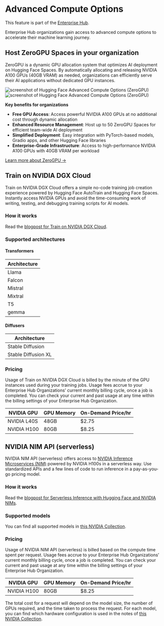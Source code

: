 # Advanced Compute Options

<Tip warning={true}>
This feature is part of the <a href="https://huggingface.co/enterprise">Enterprise Hub</a>.
</Tip>

Enterprise Hub organizations gain access to advanced compute options to accelerate their machine learning journey.

## Host ZeroGPU Spaces in your organization

ZeroGPU is a dynamic GPU allocation system that optimizes AI deployment on Hugging Face Spaces. By automatically allocating and releasing NVIDIA A100 GPUs (40GB VRAM) as needed, organizations can efficiently serve their AI applications without dedicated GPU instances.

<div class="flex justify-center" style="max-width: 550px">
  <img
    class="block dark:hidden !m-0"
    src="https://huggingface.co/datasets/huggingface/documentation-images/resolve/main/enterprise/advanced-compute-options-zero.png"
    alt="screenshot of Hugging Face Advanced Compute Options (ZeroGPU)"
  />
  <img
    class="hidden dark:block !m-0"
    src="https://huggingface.co/datasets/huggingface/documentation-images/resolve/main/enterprise/dark-advanced-compute-options-zero.png"
    alt="screenshot of Hugging Face Advanced Compute Options (ZeroGPU)"
  />
</div>

**Key benefits for organizations**

- **Free GPU Access**: Access powerful NVIDIA A100 GPUs at no additional cost through dynamic allocation
- **Enhanced Resource Management**: Host up to 50 ZeroGPU Spaces for efficient team-wide AI deployment
- **Simplified Deployment**: Easy integration with PyTorch-based models, Gradio apps, and other Hugging Face libraries
- **Enterprise-Grade Infrastructure**: Access to high-performance NVIDIA A100 GPUs with 40GB VRAM per workload

[Learn more about ZeroGPU →](https://huggingface.co/docs/hub/spaces-zerogpu)

## Train on NVIDIA DGX Cloud

Train on NVIDIA DGX Cloud offers a simple no-code training job creation experience powered by Hugging Face AutoTrain and Hugging Face Spaces. Instantly access NVIDIA GPUs and avoid the time-consuming work of writing, testing, and debugging training scripts for AI models.

### How it works

Read the [blogpost for Train on NVIDIA DGX Cloud](https://huggingface.co/blog/train-dgx-cloud#how-it-works).

### Supported architectures

#### Transformers

| Architecture |
| ------------ |
| Llama        |
| Falcon       |
| Mistral      |
| Mixtral      |
| T5           |
| gemma        |

#### Diffusers

| Architecture        |
| ------------------- |
| Stable Diffusion    |
| Stable Diffusion XL |

### Pricing

Usage of Train on NVIDIA DGX Cloud is billed by the minute of the GPU instances used during your training jobs. Usage fees accrue to your Enterprise Hub Organizations’ current monthly billing cycle, once a job is completed. You can check your current and past usage at any time within the billing settings of your Enterprise Hub Organization.

| NVIDIA GPU  | GPU Memory | On-Demand Price/hr |
| ----------- | ---------- | ------------------ |
| NVIDIA L40S | 48GB       | $2.75              |
| NVIDIA H100 | 80GB       | $8.25              |

## NVIDIA NIM API (serverless)

NVIDIA NIM API (serverless) offers access to [NVIDIA Inference Microservices (NIM)](https://www.nvidia.com/en-us/ai/) powered by NVIDIA H100s in a serverless way. Use standardized APIs and a few lines of code to run inference in a pay-as-you-go pricing model.

### How it works

Read the [blogpost for Serverless Inference with Hugging Face and NVIDIA NIMs](https://huggingface.co/blog/inference-dgx-cloud#how-it-works).

### Supported models

You can find all supported models in [this NVIDIA Collection](https://huggingface.co/collections/nvidia/nim-66a3c6fcdcb5bbc6e975b508).

### Pricing

Usage of NVIDIA NIM API (serverless) is billed based on the compute time spent per request. Usage fees accrue to your Enterprise Hub Organizations’ current monthly billing cycle, once a job is completed. You can check your current and past usage at any time within the billing settings of your Enterprise Hub Organization.

| NVIDIA GPU  | GPU Memory | On-Demand Price/hr |
| ----------- | ---------- | ------------------ |
| NVIDIA H100 | 80GB       | $8.25              |

The total cost for a request will depend on the model size, the number of GPUs required, and the time taken to process the request. For each model, you can find which hardware configuration is used in the notes of [this NVIDIA Collection](https://huggingface.co/collections/nvidia/nim-66a3c6fcdcb5bbc6e975b508).
